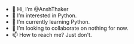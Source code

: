 - 👋 Hi, I’m @AnshThaker
- 👀 I’m interested in Python.
- 🌱 I’m currently learning Python.
- 💞️ I’m looking to collaborate on nothing for now.
- 📫 How to reach me? Just don't.

<!---
AnshThaker/AnshThaker is a ✨ special ✨ repository because its `README.md` (this file) appears on your GitHub profile.
You can click the Preview link to take a look at your changes.
--->
